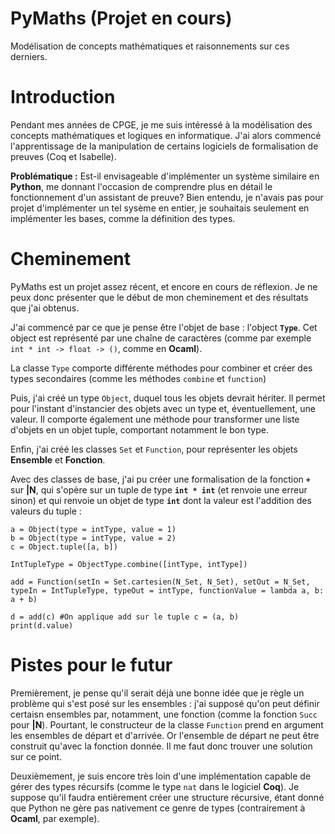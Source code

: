 # PyMaths (Projet en cours)
Modélisation de concepts mathématiques et raisonnements sur ces derniers.

# Introduction
Pendant mes années de CPGE, je me suis intéressé à la modélisation des concepts mathématiques et logiques en informatique. J'ai alors commencé l'apprentissage de la manipulation de certains logiciels de formalisation de preuves (Coq et Isabelle). 

**Problématique :** Est-il envisageable d'implémenter un système similaire en **Python**, me donnant l'occasion de comprendre plus en détail le fonctionnement d'un assistant de preuve? Bien entendu, je n'avais pas pour projet d'implémenter un tel sysème en entier, je souhaitais seulement en implémenter les bases, comme la définition des types.

# Cheminement
PyMaths est un projet assez récent, et encore en cours de réflexion. Je ne peux donc présenter que le début de mon cheminement et des résultats que j'ai obtenus.

J'ai commencé par ce que je pense être l'objet de base : l'object **`Type`**. Cet object est représenté par une chaîne de caractères (comme par exemple `int * int -> float -> ()`, comme en **Ocaml**).

La classe `Type` comporte différente méthodes pour combiner et créer des types secondaires (comme les méthodes `combine` et `function`)

Puis, j'ai créé un type `Object`, duquel tous les objets devrait hériter. Il permet pour l'instant d'instancier des objets avec un type et, éventuellement, une valeur. Il comporte également une méthode pour transformer une liste d'objets en un objet tuple, comportant notamment le bon type.

Enfin, j'ai créé les classes `Set` et `Function`, pour représenter les objets **Ensemble** et **Fonction**.

Avec des classes de base, j'ai pu créer une formalisation de la fonction **`+`** sur **|N**, qui s'opère sur un tuple de type **`int * int`** (et renvoie une erreur sinon) et qui renvoie un objet de type **`int`** dont la valeur est l'addition des valeurs du tuple : 

```
a = Object(type = intType, value = 1)
b = Object(type = intType, value = 2)
c = Object.tuple([a, b])

IntTupleType = ObjectType.combine([intType, intType])

add = Function(setIn = Set.cartesien(N_Set, N_Set), setOut = N_Set, typeIn = IntTupleType, typeOut = intType, functionValue = lambda a, b: a + b)

d = add(c) #On applique add sur le tuple c = (a, b)
print(d.value)
```

# Pistes pour le futur
Premièrement, je pense qu'il serait déjà une bonne idée que je règle un problème qui s'est posé sur les ensembles : j'ai supposé qu'on peut définir certaisn ensembles par, notamment, une fonction (comme la fonction `Succ` pour **|N**). Pourtant, le constructeur de la classe `Function` prend en argument les ensembles de départ et d'arrivée. Or l'ensemble de départ ne peut être construit qu'avec la fonction donnée. Il me faut donc trouver une solution sur ce point.

Deuxièmement, je suis encore très loin d'une implémentation capable de gérer des types récursifs (comme le type `nat` dans le logiciel **Coq**). Je suppose qu'il faudra entièrement créer une structure récursive, étant donné que Python ne gère pas nativement ce genre de types (contrairement à **Ocaml**, par exemple).
